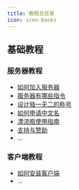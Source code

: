 ```yaml
---
title: 教程总目录
icon: icon-books
---
```


## 基础教程

### 服务器教程

- [如何加入服务器](server/join.md)
- [服务器有哪些指令](server/command.md)
- [设计独一无二的称号](server/title.md)
- [如何申请中文名](server/name.md)
- [漂流瓶使用指南](server/driftbottle.md)
- [支持与赞助](server/support.md)
- ...

### 客户端教程

- [如何安装客户端](client/install.md)
- ...
